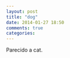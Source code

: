 ```yaml
---
layout: post
title: "dog"
date: 2014-01-27 18:50
comments: true
categories: 
---
```

Parecido a cat.

